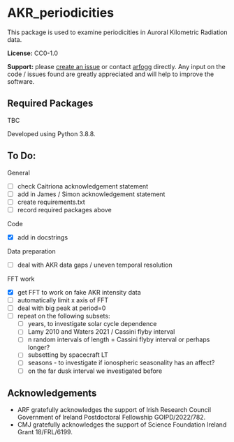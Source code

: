 # AKR_periodicities

This package is used to examine periodicities in Auroral Kilometric Radiation data.

**License:** CC0-1.0

**Support:** please [create an issue](https://github.com/arfogg/AKR_periodicities/issues) or contact [arfogg](https://github.com/arfogg) directly. Any input on the code / issues found are greatly appreciated and will help to improve the software.

## Required Packages

TBC

Developed using Python 3.8.8. 

## To Do:

General
- [ ] check Caitriona acknowledgement statement
- [ ] add in James / Simon acknowledgement statement
- [ ] create requirements.txt
- [ ] record required packages above

Code
- [x] add in docstrings

Data preparation
- [ ] deal with AKR data gaps / uneven temporal resolution

FFT work
- [x] get FFT to work on fake AKR intensity data
- [ ] automatically limit x axis of FFT
- [ ] deal with big peak at period=0
- [ ] repeat on the following subsets:
    * [ ] years, to investigate solar cycle dependence
    * [ ] Lamy 2010 and Waters 2021 / Cassini flyby interval
    * [ ] n random intervals of length = Cassini flyby interval or perhaps longer?
    * [ ] subsetting by spacecraft LT
    * [ ] seasons - to investigate if ionospheric seasonality has an affect?
    * [ ] on the far dusk interval we investigated before

## Acknowledgements

* ARF gratefully acknowledges the support of Irish Research Council Government of Ireland Postdoctoral Fellowship GOIPD/2022/782.
* CMJ gratefully acknowledges the support of Science Foundation Ireland Grant 18/FRL/6199.
